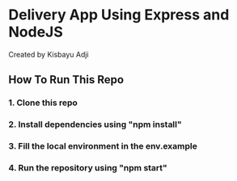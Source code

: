 # Delivery App Using Express and NodeJS

Created by Kisbayu Adji

## How To Run This Repo

### 1. Clone this repo
### 2. Install dependencies using "npm install"
### 3. Fill the local environment in the env.example
### 4. Run the repository using "npm start"
